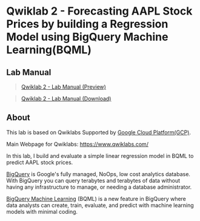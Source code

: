 # Qwiklab 2 - Forecasting AAPL Stock Prices by building a Regression Model using BigQuery Machine Learning(BQML)

## Lab Manual
>[Qwiklab 2 - Lab Manual (Preview)](https://github.com/PeterQiu0516/GoogleCloud-ML-for-Trading/blob/master/Course%201:%20%20Introduction%20to%20Trading%2C%20Machine%20Learning%20%26%20GCP/Qwiklab%202%20-%20Forecasting%20AAPL%20Stock%20Prices%20by%20building%20a%20Regression%20Model%20using%20BigQuery%20Machine%20Learning(BQML)/QwikLab%202%20-%20Lab%20Manual.pdf)

>[Qwiklab 2 - Lab Manual (Download)](https://github.com/PeterQiu0516/GoogleCloud-ML-for-Trading/raw/master/Course%201:%20%20Introduction%20to%20Trading%2C%20Machine%20Learning%20%26%20GCP/Qwiklab%202%20-%20Forecasting%20AAPL%20Stock%20Prices%20by%20building%20a%20Regression%20Model%20using%20BigQuery%20Machine%20Learning(BQML)/QwikLab%202%20-%20Lab%20Manual.pdf)

## About
This lab is based on Qwiklabs Supported by [Google Cloud Platform(GCP)](https://cloud.google.com/). 

Main Webpage for Qwiklabs: https://www.qwiklabs.com/

In this lab, I build and evaluate a simple linear regression model in BQML to predict AAPL stock prices.

[BigQuery](https://cloud.google.com/bigquery/) is Google's fully managed, NoOps, low cost analytics database. With BigQuery you can query terabytes and terabytes of data without having any infrastructure to manage, or needing a database administrator.

[BigQuery Machine Learning](https://cloud.google.com/bigquery/docs/bigqueryml-analyst-start) (BQML) is a new feature in BigQuery where data analysts can create, train, evaluate, and predict with machine learning models with minimal coding.

